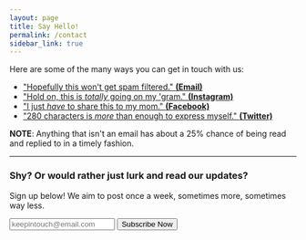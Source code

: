 ```yaml
---
layout: page
title: Say Hello!
permalink: /contact
sidebar_link: true
---
```


Here are some of the many ways you can get in touch with us:
* ["Hopefully this won't get spam filtered." **(Email)**][email-us]
* ["Hold on, this is _totally_ going on my 'gram." **(Instagram)**][instagram]
* ["I just _have_ to share this to my mom." **(Facebook)**][facebook]
* ["280 characters is _more_ than enough to express myself." **(Twitter)**][twitter]

**NOTE**: Anything that isn't an email has about a 25% chance of being read and replied to in a timely fashion.

[email-us]: mailto:info@pathofgoodintent.com
[instagram]: https://www.instagram.com/pathofgoodintent
[facebook]: https://www.facebook.com/pathofgoodintent
[twitter]: https://twitter.com/pintent

---
### Shy? Or would rather just lurk and read our updates?
Sign up below! We aim to post once a week, sometimes more, sometimes way less.

<form action="https://pathofgoodintent.us19.list-manage.com/subscribe/post?u=53aa1e4968079cb91780c349a&amp;id=db90f0e795" method="post" id="mc-embedded-subscribe-form" name="mc-embedded-subscribe-form" class="validate" target="_blank" novalidate>
  <div id="mc_embed_signup_scroll">
    <input type="email" value="" name="EMAIL" class="email-input-elems email" id="mce-EMAIL" placeholder="keepintouch@email.com" required>
    <div style="position: absolute; left: -5000px;" aria-hidden="true"><input type="text" name="b_53aa1e4968079cb91780c349a_db90f0e795" tabindex="-1" value=""></div>
    <input type="submit" value="Subscribe Now" name="subscribe" id="mc-embedded-subscribe" class="email-input-elems button">
  </div>
</form>
